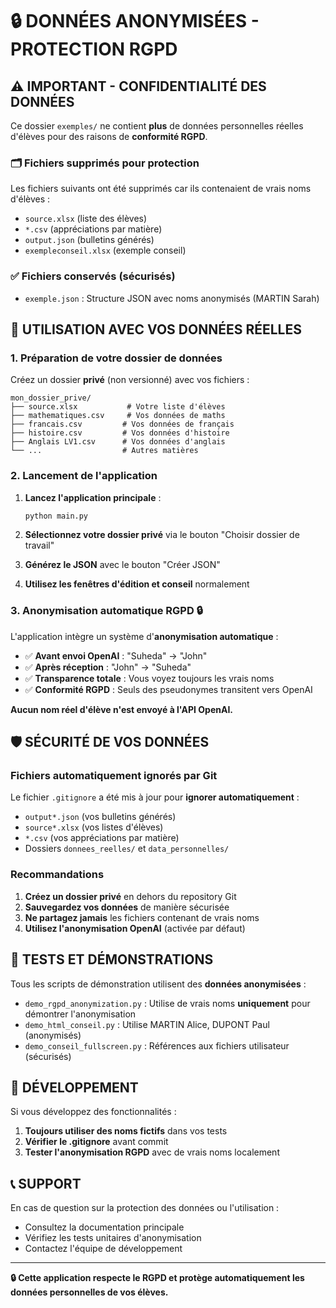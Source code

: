 # 🔒 DONNÉES ANONYMISÉES - PROTECTION RGPD

## ⚠️ IMPORTANT - CONFIDENTIALITÉ DES DONNÉES

Ce dossier `exemples/` ne contient **plus** de données personnelles réelles d'élèves pour des raisons de **conformité RGPD**.

### 🗂️ Fichiers supprimés pour protection

Les fichiers suivants ont été supprimés car ils contenaient de vrais noms d'élèves :
- `source.xlsx` (liste des élèves)
- `*.csv` (appréciations par matière)
- `output.json` (bulletins générés)
- `exempleconseil.xlsx` (exemple conseil)

### ✅ Fichiers conservés (sécurisés)

- `exemple.json` : Structure JSON avec noms anonymisés (MARTIN Sarah)

## 🚀 UTILISATION AVEC VOS DONNÉES RÉELLES

### 1. Préparation de votre dossier de données

Créez un dossier **privé** (non versionné) avec vos fichiers :

```
mon_dossier_prive/
├── source.xlsx           # Votre liste d'élèves
├── mathematiques.csv     # Vos données de maths
├── francais.csv         # Vos données de français
├── histoire.csv         # Vos données d'histoire
├── Anglais LV1.csv      # Vos données d'anglais
└── ...                  # Autres matières
```

### 2. Lancement de l'application

1. **Lancez l'application principale** :
   ```bash
   python main.py
   ```

2. **Sélectionnez votre dossier privé** via le bouton "Choisir dossier de travail"

3. **Générez le JSON** avec le bouton "Créer JSON"

4. **Utilisez les fenêtres d'édition et conseil** normalement

### 3. Anonymisation automatique RGPD 🔒

L'application intègre un système d'**anonymisation automatique** :

- ✅ **Avant envoi OpenAI** : "Suheda" → "John"
- ✅ **Après réception** : "John" → "Suheda"  
- ✅ **Transparence totale** : Vous voyez toujours les vrais noms
- ✅ **Conformité RGPD** : Seuls des pseudonymes transitent vers OpenAI

**Aucun nom réel d'élève n'est envoyé à l'API OpenAI.**

## 🛡️ SÉCURITÉ DE VOS DONNÉES

### Fichiers automatiquement ignorés par Git

Le fichier `.gitignore` a été mis à jour pour **ignorer automatiquement** :
- `output*.json` (vos bulletins générés)
- `source*.xlsx` (vos listes d'élèves) 
- `*.csv` (vos appréciations par matière)
- Dossiers `donnees_reelles/` et `data_personnelles/`

### Recommandations

1. **Créez un dossier privé** en dehors du repository Git
2. **Sauvegardez vos données** de manière sécurisée
3. **Ne partagez jamais** les fichiers contenant de vrais noms
4. **Utilisez l'anonymisation OpenAI** (activée par défaut)

## 🧪 TESTS ET DÉMONSTRATIONS

Tous les scripts de démonstration utilisent des **données anonymisées** :

- `demo_rgpd_anonymization.py` : Utilise de vrais noms **uniquement** pour démontrer l'anonymisation
- `demo_html_conseil.py` : Utilise MARTIN Alice, DUPONT Paul (anonymisés)
- `demo_conseil_fullscreen.py` : Références aux fichiers utilisateur (sécurisés)

## 🔧 DÉVELOPPEMENT

Si vous développez des fonctionnalités :

1. **Toujours utiliser des noms fictifs** dans vos tests
2. **Vérifier le .gitignore** avant commit
3. **Tester l'anonymisation RGPD** avec de vrais noms localement

## 📞 SUPPORT

En cas de question sur la protection des données ou l'utilisation :
- Consultez la documentation principale
- Vérifiez les tests unitaires d'anonymisation
- Contactez l'équipe de développement

---

**🔒 Cette application respecte le RGPD et protège automatiquement les données personnelles de vos élèves.** 